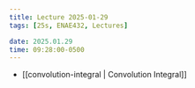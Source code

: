 ```yaml
---
title: Lecture 2025-01-29
tags: [25s, ENAE432, Lectures]

date: 2025.01.29
time: 09:28:00-0500
---
```


- [[convolution-integral | Convolution Integral]]
